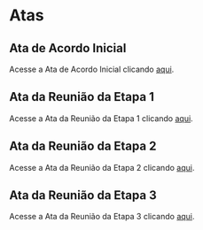 # Atas

## Ata de Acordo Inicial

Acesse a Ata de Acordo Inicial clicando [aqui](https://github.com/ICEI-PUC-Minas-PMV-ADS/pmv-ads-2024-1-e5-proj-empext-t5-comex/blob/main/atas/ACORDO%20INICIAL%20-%20Assinado.pdf).

## Ata da Reunião da Etapa 1

Acesse a Ata da Reunião da Etapa 1 clicando [aqui](https://github.com/ICEI-PUC-Minas-PMV-ADS/pmv-ads-2024-1-e5-proj-empext-t5-comex/blob/main/atas/ADS%20-%20Ata%20de%20Reuni%C3%A3o_Etapa_1%20-%20Assinado.pdf).

## Ata da Reunião da Etapa 2

Acesse a Ata da Reunião da Etapa 2 clicando [aqui](https://github.com/ICEI-PUC-Minas-PMV-ADS/pmv-ads-2024-1-e5-proj-empext-t5-comex/blob/main/atas/Ata%20de%20Reuni%C3%A3o%20-%20Etapa%202%20-%20Assinado.pdf).

## Ata da Reunião da Etapa 3

Acesse a Ata da Reunião da Etapa 3 clicando [aqui](https://github.com/ICEI-PUC-Minas-PMV-ADS/pmv-ads-2024-1-e5-proj-empext-t5-comex/blob/main/atas/Reuni%C3%A3o%20Etapa%203.pdf).
